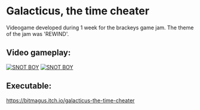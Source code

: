 # Galacticus, the time cheater

Videogame developed during 1 week for the brackeys game jam. The theme of the jam was 'REWIND'.

## Video gameplay:
[![SNOT BOY](Images/enemies.gif)](https://www.youtube.com/watch?v=Og-t9f81csg "GALACTICUS")
[![SNOT BOY](Images/cubes.gif)](https://www.youtube.com/watch?v=Og-t9f81csg "GALACTICUS")

## Executable:
https://bitmagus.itch.io/galacticus-the-time-cheater